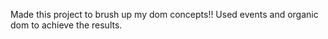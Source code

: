 Made this project to brush up my dom concepts!!
Used events and organic dom to achieve the results.
